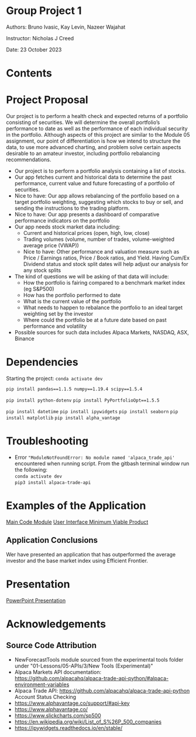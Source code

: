 # Group Project 1

Authors: Bruno Ivasic, Kay Levin, Nazeer Wajahat   

Instructor: Nicholas J Creed

Date: 23 October 2023

# Contents


# Project Proposal
Our project is to perform a health check and expected returns of a portfolio consisting of securities. We will determine the overall portfolio’s performance to date as well as the performance of each individual security in the portfolio. Although aspects of this project are similar to the Module 05 assignment, our point of differentiation is how we intend to structure the data, to use more advanced charting, and problem solve certain aspects desirable to an amateur investor, including portfolio rebalancing recommendations. 

* Our project is to perform a portfolio analysis containing a list of stocks. 
* Our app fetches current and historical data to determine the past performance, current value and future forecasting of a portfolio of securities.
* Nice to have: Our app allows rebalancing of the portfolio based on a target portfolio weighting, suggesting which stocks to buy or sell, and sending the instructions to the trading platform.
* Nice to have: Our app presents a dashboard of comparative performance indicators on the portfolio
* Our app needs stock market data including:
  * Current and historical prices (open, high, low, close)
  * Trading volumes (volume, number of trades, volume-weighted average price (VWAP))
  * Nice to have: Other performance and valuation measure such as Price / Earnings ratios, Price / Book ratios, and Yield. Having Cum/Ex Dividend status and stock split dates will help adjust our analysis for any stock splits
* The kind of questions we will be asking of that data will include:
  * How the portfolio is fairing compared to a benchmark market index (eg S&P500)
  * How has the portfolio performed to date
  * What is the current value of the portfolio
  * What needs to happen to rebalance the portfolio to an ideal target weighting set by the investor 
  * Where could the portfolio be at a future date based on past performance and volatility 
* Possible sources for such data includes Alpaca Markets, NASDAQ, ASX, Binance 

# Dependencies
Starting the project:
```conda activate dev```

```pip install pandas==1.1.5 numpy==1.19.4 scipy==1.5.4```

```pip install python-dotenv```
```pip install PyPortfolioOpt==1.5.5```

```pip install datetime```
```pip install ipywidgets```
```pip install seaborn```
```pip install matplotlib```
```pip install alpha_vantage```

# Troubleshooting

* Error ```"ModuleNotFoundError: No module named 'alpaca_trade_api'``` encountered when running script.
From the gitbash terminal window run the following:   
`conda activate dev`   
`pip3 install alpaca-trade-api`

# Examples of the Application
[Main Code Module](./Code/main.ipynb)
[User Interface Minimum Viable Product](./Code/ui.ipynb)

## Application Conclusions
Wer have presented an application that has outperformed the average investor and the base market index using Efficient Frontier.

# Presentation
[PowerPoint Presentation](./Presentation/Project%20Presentation.pptx)

# Acknowledgements
## Source Code Attribution
* NewForecastTools module sourced from the experimental tools folder under "01-Lessons/05-APIs/3/New Tools (Experimental)"
* Alpaca Markets API documentation:  https://github.com/alpacahq/alpaca-trade-api-python/#alpaca-environment-variables 
* Alpaca Trade API: https://github.com/alpacahq/alpaca-trade-api-python Account Status Checking
* https://www.alphavantage.co/support/#api-key
* https://www.alphavantage.co/
* https://www.slickcharts.com/sp500
* https://en.wikipedia.org/wiki/List_of_S%26P_500_companies
* https://ipywidgets.readthedocs.io/en/stable/
